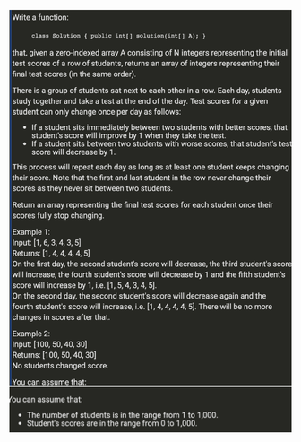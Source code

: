 ![Score](../assets/Score_1.png "Score Problem Part # 1")
![Score](../assets/Score_2.png "Score Problem Part # 2")
